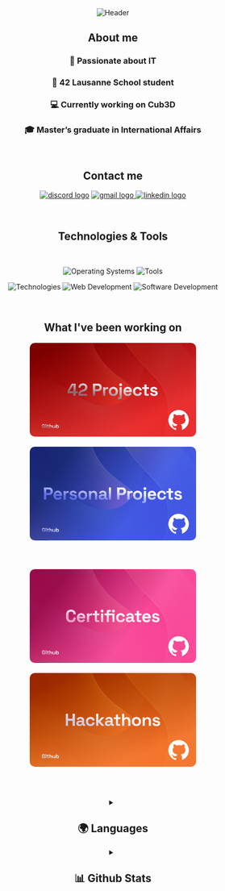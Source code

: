 <div align="center">
  <img src="https://capsule-render.vercel.app/api?type=waving&height=200&text=Hello%2C%20I%27m%20Dianka&fontAlign=center&fontAlignY=40&color=gradient&colors=#9b00ff,#00ff00" alt="Header" />
</div>


<div align="center">
  
## About me    
### 🤖 Passionate about IT<br>
### 🧠 42 Lausanne School student<br>
### 💻 Currently working on Cub3D<br>
### 🎓 Master’s graduate in International Affairs<br>

</div>
<br>

<div align="center">

## Contact me
<a href="https://discord.com/users/757941293077757974" target="_blank" rel="noopener noreferrer"><img src="https://img.shields.io/static/v1?message=Discord&logo=discord&label=&color=7289DA&logoColor=white&labelColor=&style=for-the-badge" height="35" alt="discord logo"  /></a>
<a href="mailto:dmatayi@gmail.com" target="_blank" rel="noopener noreferrer">
    <img src="https://img.shields.io/static/v1?message=Gmail&logo=gmail&label=&color=D14836&logoColor=white&labelColor=&style=for-the-badge" height="35" alt="gmail logo">
</a>
<a href="https://www.linkedin.com/in/dianka-matayi-b4b413209" target="_blank" rel="noopener noreferrer">
    <img src="https://img.shields.io/static/v1?message=LinkedIn&logo=linkedin&label=&color=0077B5&logoColor=white&labelColor=&style=for-the-badge" height="35" alt="linkedin logo">
</a>
<br>

<div align="center">
  <br>
  
## Technologies & Tools
  
  <br>
  <p>
    <img src="https://skillicons.dev/icons?i=apple,debian,kali,linux,ubuntu,windows" alt="Operating Systems">
    <img src="https://skillicons.dev/icons?i=vscode,vim,bash" alt="Tools">
  </p>
  <p>
    <img src="https://skillicons.dev/icons?i=git,github" alt="Technologies">
    <img src="https://skillicons.dev/icons?i=html,css" alt="Web Development">
    <img src="https://skillicons.dev/icons?i=c,cpp" alt="Software Development">
  </p>
</div>
<br>

## What I've been working on

<div align="center" style="
    display: grid;
    grid-template-columns: repeat(auto-fit, minmax(330px, 1fr));
    gap: 20px;
    justify-items: center;
">
    <!-- 42 Projects -->
    <img src="https://github.com/Yokio9/Yokio9/blob/main/images/5.jpg" width="330" height="186" style="border-radius: 10px;" />
<!-- Custom Projects -->
    <img src="https://github.com/Yokio9/Yokio9/blob/main/images/6.jpg" width="330" height="186" style="border-radius: 10px;" />
        <br>
<!-- Certificates -->
    <img src="https://github.com/Yokio9/Yokio9/blob/main/images/7.jpg" width="330" height="186" style="border-radius: 10px;" />
<!-- Hackathons -->
    <img src="https://github.com/Yokio9/Yokio9/blob/main/images/8.jpg" width="330" height="186" style="border-radius: 10px;" />
</div>

<br/><br/>

<details>
<summary><h2>🌍 Languages</h2></summary>

### 🇬🇧 English  
### 🇫🇷 French  
### 🇨🇩 Lingala  
### 🇨🇳 Mandarin  
### 🇰🇷 Korean  

</details>

<details closed>
<summary><h2>📊 Github Stats</h2></summary>
  <div align="center">
    <!-- Most Used Languages -->
    <img src="https://github-readme-stats.vercel.app/api/top-langs/?username=yokio9&theme=transparent&hide_border=false&include_all_commits=true&count_private=true&layout=compact"/>
  </div>
  <div align="center">
    <!-- Smaller Stats Section -->
    <div style="max-width: 400px; margin: 20px auto; font-size: 12px;">
      <img src="https://github-readme-stats.vercel.app/api?username=yokio9&theme=transparent&hide_border=false&include_all_commits=true&count_private=true"/>
      <img src="https://github-readme-streak-stats.herokuapp.com/?user=yokio9&theme=transparent&hide_border=false"/>
    </div>
  </div>
  <img alt="yokio9 Activity Graph" src="https://github-readme-activity-graph.vercel.app/graph/?username=yokio9&bg_color=RRGGBBAA&title_color=00abf0&color=00abf0&line=00abf0&point=DEDEDE&hide_border=true&custom_title=Contribution⠀Graph" />
</details>
